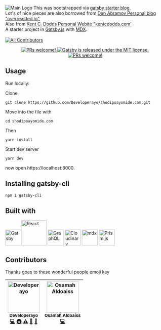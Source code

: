 ![Main Logo](https://res.cloudinary.com/developerayo/image/upload/v1551645703/Shodipo_Ayomide_White_and_Black.png)
This was bootstrapped via [gatsby starter blog](https://github.com/gatsbyjs/gatsby-starter-blog),</br>
Lot's of nice pieces are also borrowed from [Dan Abramov Personal blog "overreacted.io"](https://github.com/gaearon/overreacted.io),</br>
Also from [Kent C. Dodds Personal Webite "kentcdodds.com'](http://kentcdodds.com)</br>
A starter project in [Gatsby.js](https://www.gatsbyjs.org/) with [MDX](https://github.com/mdx-js/mdx).</br></br>
[![All Contributors](https://img.shields.io/badge/all_contributors-2-orange.svg?style=flat-square)](#contributors)
<p align="center">
   <a href="">
    <img src="https://img.shields.io/badge/Build-Passing-brightgreen.svg" alt="PRs welcome!" />
  </a>   
  <a href="https://github.com/Developerayo/shodipoayomide.com/blob/master/LICENSE-website">
    <img src="https://img.shields.io/badge/license-MIT-blue.svg" alt="Gatsby is released under the MIT license." />
  </a>                              
  <a href="">
    <img src="https://img.shields.io/badge/PRs-welcome-brightgreen.svg" alt="PRs welcome!" />
  </a>


## Usage

Run locally:

Clone
```
git clone https://github.com/Developerayo/shodipoayomide.com.git
```

Move into the file with
```
cd shodipoayomide.com
```

Then
```
yarn install
```
Start dev server

```
yarn dev
```
now open https://localhost:8000.

## Installing gatsby-cli

```
npm i gatsby-cli
```

## Built with
<img src="https://avatars1.githubusercontent.com/u/12551863?s=200&v=4" alt="Gatsby" width="50px" /><img src="https://upload.wikimedia.org/wikipedia/commons/thumb/a/a7/React-icon.svg/1200px-React-icon.svg.png" alt="React" width="80px"/>
<img src="https://graphql.org/img/logo.svg" alt="GraphQL" width="50px" />
<img src="https://avatars0.githubusercontent.com/u/1460763?s=200&v=4" alt="Cloudinary" width="50px" />
<img src="https://avatars2.githubusercontent.com/u/37453691?s=200&v=4" alt="mdx" width="50px" />
<img src="https://avatars2.githubusercontent.com/u/11140484?s=200&v=4" alt="Prism.js" width="50px" />


## Contributors

Thanks goes to these wonderful people emoji key

<!-- ALL-CONTRIBUTORS-LIST:START - Do not remove or modify this section -->
<!-- prettier-ignore -->
| [<img src="https://avatars2.githubusercontent.com/u/20538832?v=4" width="100px;" alt="Developerayo"/><br /><sub><b>Developerayo</b></sub>](http://www.shodipoayomide.com)<br />[💻](https://github.com/Developerayo/shodipoayomide.com/commits?author=Developerayo "Code") [🚇](#infra-Developerayo "Infrastructure (Hosting, Build-Tools, etc)") [⚠️](https://github.com/Developerayo/shodipoayomide.com/commits?author=Developerayo "Tests") [🚧](#maintenance-Developerayo "Maintenance") [📢](#talk-Developerayo "Talks") | [<img src="https://avatars1.githubusercontent.com/u/1507057?v=4" width="100px;" alt="Osamah Aldoaiss"/><br /><sub><b>Osamah Aldoaiss</b></sub>](https://github.com/Saifadin)<br />[💻](https://github.com/Developerayo/shodipoayomide.com/commits?author=Saifadin "Code") |
| :---: | :---: |
<!-- ALL-CONTRIBUTORS-LIST:END -->

